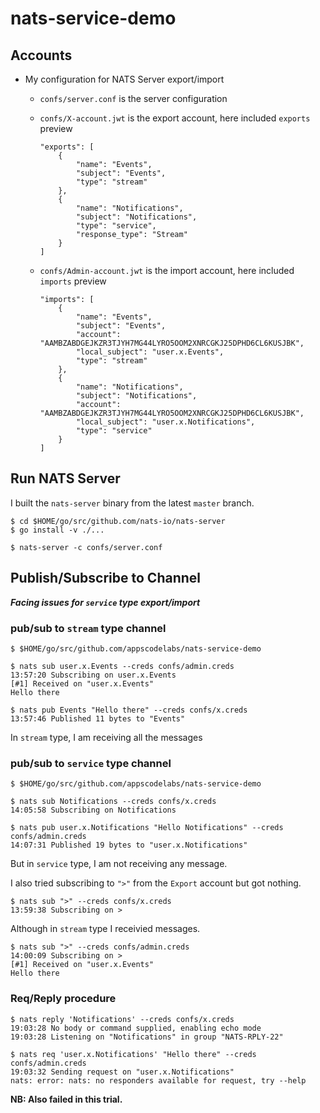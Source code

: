 # nats-service-demo

## Accounts

- My configuration for NATS Server export/import
    - `confs/server.conf` is the server configuration


    - `confs/X-account.jwt` is the export account, here included `exports` preview
        ```
        "exports": [
            {
                "name": "Events",
                "subject": "Events",
                "type": "stream"
            },
            {
                "name": "Notifications",
                "subject": "Notifications",
                "type": "service",
                "response_type": "Stream"
            }
        ]
        ```
    - `confs/Admin-account.jwt` is the import account, here included `imports` preview
        ```
        "imports": [
            {
                "name": "Events",
                "subject": "Events",
                "account": "AAMBZABDGEJKZR3TJYH7MG44LYRO5OOM2XNRCGKJ25DPHD6CL6KUSJBK",
                "local_subject": "user.x.Events",
                "type": "stream"
            },
            {
                "name": "Notifications",
                "subject": "Notifications",
                "account": "AAMBZABDGEJKZR3TJYH7MG44LYRO5OOM2XNRCGKJ25DPHD6CL6KUSJBK",
                "local_subject": "user.x.Notifications",
                "type": "service"
            }
        ]
        ```


## Run NATS Server
I built the `nats-server` binary from the latest `master` branch.

```shell
$ cd $HOME/go/src/github.com/nats-io/nats-server
$ go install -v ./...

$ nats-server -c confs/server.conf
```


## Publish/Subscribe to Channel

***Facing issues for `service` type export/import***

### pub/sub to `stream` type channel

```shell
$ $HOME/go/src/github.com/appscodelabs/nats-service-demo

$ nats sub user.x.Events --creds confs/admin.creds
13:57:20 Subscribing on user.x.Events
[#1] Received on "user.x.Events"
Hello there
```

```shell
$ nats pub Events "Hello there" --creds confs/x.creds
13:57:46 Published 11 bytes to "Events"
```
In `stream` type, I am receiving all the messages
### pub/sub to `service` type channel

```shell
$ $HOME/go/src/github.com/appscodelabs/nats-service-demo

$ nats sub Notifications --creds confs/x.creds
14:05:58 Subscribing on Notifications
```

```shell
$ nats pub user.x.Notifications "Hello Notifications" --creds confs/admin.creds
14:07:31 Published 19 bytes to "user.x.Notifications"

```
But in `service` type, I am not receiving any message.

I also tried subscribing to `">"` from the `Export` account but got nothing.

```shell
$ nats sub ">" --creds confs/x.creds
13:59:38 Subscribing on >
```
Although in `stream` type I receivied messages.

```shell
$ nats sub ">" --creds confs/admin.creds
14:00:09 Subscribing on >
[#1] Received on "user.x.Events"
Hello there
```


### Req/Reply procedure

```shell
$ nats reply 'Notifications' --creds confs/x.creds
19:03:28 No body or command supplied, enabling echo mode
19:03:28 Listening on "Notifications" in group "NATS-RPLY-22"
```

```shell
$ nats req 'user.x.Notifications' "Hello there" --creds confs/admin.creds
19:03:32 Sending request on "user.x.Notifications"
nats: error: nats: no responders available for request, try --help
```

**NB: Also failed in this trial.**
